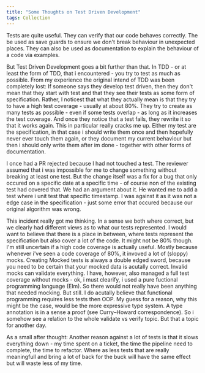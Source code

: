 ```yaml
---
title: "Some Thoughts on Test Driven Development"
tags: Collection
---
```


Tests are quite useful. They can verify that our code behaves correctly. 
The be used as save guards to ensure we don't break behaviour in unexpected places.
They can also be used as documentation to explain the behaviour of a code via examples.

But Test Driven Development goes a bit further than that. In TDD - or at least the form of TDD, that i encountered - you try to test as much as possible.
From my experience the original intend of TDD was been completely lost:
If someone says they develop test driven, then they don't mean that they start with test and that they see their tests as some form of specification.
Rather, I noticest that what they actually mean is that they try to have a high test coverage - usually at about 80%.
They try to create as many tests as possible - even if some tests overlap - as long as it increases the test coverage.
And once they notice that a test fails, they rewrite it so that it works again. This in particular really cracks me up.
Either my test are the specification, in that case i should write them once and then hopefully never ever touch them again,
or they document my current behaviour but then i should only write them after im done - together with other forms of documentation.

I once had a PR rejected because I had not touched a test.
The reviewer assumed that i was impossible for me to change something without breaking at least one test.
But the change itself was a fix for a bug that only occured on a specific date at a specific time - of course non of the existing test had covered that.
We had an argument about it. He wanted me to add a test where i unit test that specific timestamp.
I was against it as it was not a edge case in the specification - just some error that occured because our original algorithm was wrong. 

This incident really got me thinking. In a sense we both where correct, but we clearly had different views as to what our tests represented.
I would want to believe that there is a place in between, where tests represent the specification but also cover a lot of the code. It might not be 80% though.
I'm still uncertain if a high code coverage is actually useful. Mostly because whenever i've seen a code coverage of 80%, it invoved a lot of (sloppy) mocks.
Creating Mocked tests is always a double edged sword, because you need to be certain that your mocked data is acutally correct.
Invalid mocks can validate everything.
I have, however, also managed a full test coverage without mocks - ok, i must clearify, i used a pure fuctional programming language (Elm).
So there would not really have been anything that needed mocking. But still.
I do acutally believe that functional programming requires less tests then OOP.
My guess for a reason, why this might be the case, would be the more expressive type system.
A type annotation is in a sense a proof (see Curry–Howard correspondence). So i somehow see a relation to the whole validate vs verify topic.
But that a topic for another day.

As a small after thought: Another reason against a lot of tests is that it slows everything down - my time spent on a ticket, the time the pipeline need to complete, the time to refactor.
Where as less tests that are really meaningfull and bring a lot of back for the buck will have the same effect but will waste less of my time.

